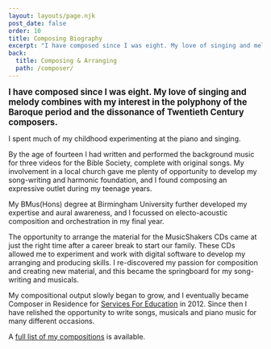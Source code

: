 ```yaml
---
layout: layouts/page.njk
post_date: false
order: 10
title: Composing Biography
excerpt: "I have composed since I was eight. My love of singing and melody combines with my interest in the polyphony of the Baroque period and the dissonance of Twentieth Century composers."
back:
  title: Composing & Arranging
  path: /composer/
---
```


<big>**I have composed since I was eight. My love of singing and melody combines with my interest in the polyphony of the Baroque period and the dissonance of Twentieth Century composers.**</big>

I spent much of my childhood experimenting at the piano and singing. 

By the age of fourteen I had written and performed the background music for three videos for the Bible Society, complete with original songs. My involvement in a local church gave me plenty of opportunity to develop my song-writing and harmonic foundation, and I found composing an expressive outlet during my teenage years.

My BMus(Hons) degree at Birmingham University further developed my expertise and aural awareness, and I focussed on electo-acoustic composition and orchestration in my final year. 

The opportunity to arrange the material for the MusicShakers CDs came at just the right time after a career break to start our family. These CDs allowed me to experiment and work with digital software to develop my arranging and producing skills. I re-discovered my passion for composition and creating new material, and this became the springboard for my song-writing and musicals.

My compositional output slowly began to grow, and I eventually became Composer in Residence for [Services For Education](www.servicesforeducation.co.uk) in 2012. Since then I have relished the opportunity to write songs, musicals and piano music for many different occasions.

A [full list of my compositions](/about/#compositions) is available.
